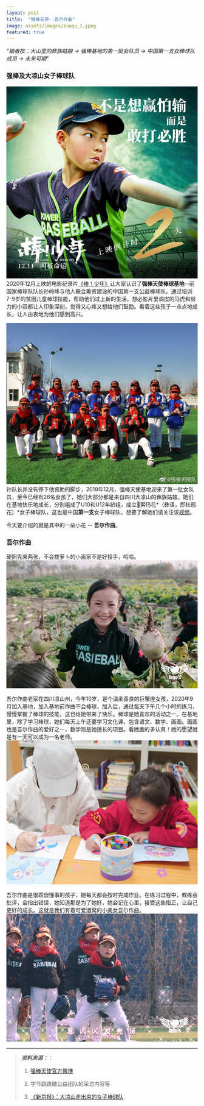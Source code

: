 ```yaml
---
layout: post
title:  "强棒天使--吾尔作曲"
image: assets/images/zuoqu_1.jpeg
featured: true
---
```


*"编者按：大山里的彝族姑娘 -> 强棒基地的第一批女队员 -> 中国第一支女棒球队成员 -> 未来可期"*

### 强棒及大凉山女子棒球队

![棒！少年](../assets/images/棒少年.jpeg)
2020年12月上映的电影纪录片[《棒！少年》](https://movie.douban.com/subject/34930862/)让大家认识了**强棒天使棒球基地**--前国家棒球队队长孙岭峰与他人联合筹资建设的中国第一支公益棒球队。通过培训7-9岁的贫困儿童棒球技能，帮助他们过上新的生活。想必影片里调皮的马虎和努力的小双都让人印象深刻，觉得又心疼又想给他们鼓励。看着这些孩子一点点地成长，让人由衷地为他们感到高兴。

![女子棒球队2](../assets/images/女子棒球队2.jpeg)
孙队长并没有停下他资助的脚步，2019年12月，强棒天使基地迎来了第一批女队员，至今已经有26名女孩了，她们大部分都是来自四川大凉山的彝族姑娘，她们在基地快乐地成长，分别组成了U10和U12年龄组，成立🌸索玛花*（彝语，即杜鹃花）*女子棒球队，这也是中国**第一支**女子棒球队。想要了解她们请关注该[视频](https://weibo.com/tv/show/1034:4598808034869318?from=old_pc_videoshow)。

今天要介绍的就是其中的一朵小花 -- **吾尔作曲**。

### 吾尔作曲
硬照先来两张，不会拔萝卜的小画家不是好投手，哈哈。
![吾尔作曲萝卜](../assets/images/吾尔作曲瓜.jpeg)

吾尔作曲老家在四川凉山州，今年10岁，是个温柔善良的巨蟹座女孩，2020年9月加入基地，加入基地前作曲不会棒球，加入后，通过每天下午几个小时的练习，慢慢掌握了棒球的技能，这也给她带来了快乐。棒球是她喜欢的活动之一。在基地里，除了学习棒球，她们每天上午还要学习文化课，包含语文、数学、画画。画画也是吾尔作曲的爱好之一，数学则是她擅长的项目。看她画的多认真！她的愿望就是有一天可以成为一名老师。
![吾尔作曲画画](../assets/images/吾尔作曲画画.jpeg)

吾尔作曲是很乖很懂事的孩子，她每天都会按时完成作业。在练习过程中，教练会批评，会指出错误，她知道那是为了她好，她会记在心里，接受这些指正，让自己更好的成长。这就是我们有着可爱酒窝的小美女吾尔作曲。
![吾尔作曲棒球](../assets/images/吾尔作曲棒球.jpeg)

-----
>***资料来源：***：
>
>1. [强棒天使官方微博](https://weibo.com/PBangels?is_hot=1)
>
>2. 字节跳跳糖公益团队的采访内容等
>
>3. [《新京报》：大凉山走出来的女子棒球队](https://www.bjnews.com.cn/detail/160808745815171.html)
